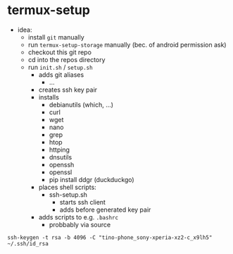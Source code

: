 # termux-setup

- idea:
    - install `git` manually
    - run `termux-setup-storage` manually (bec. of android permission ask)
    - checkout this git repo
    - cd into the repos directory
    - run `init.sh` / `setup.sh`
        - adds git aliases
            - ...
        - creates ssh key pair
        - installs
            - debianutils
                (which, ...)
            - curl
            - wget
            - nano
            - grep
            - htop
            - httping
            - dnsutils
            - openssh
            - openssl
            - pip install ddgr
                (duckduckgo)
        - places shell scripts:
            - ssh-setup.sh
                - starts ssh client
                - adds before generated key pair
        - adds scripts to e.g. `.bashrc`
            - probbably via source


```
ssh-keygen -t rsa -b 4096 -C "tino-phone_sony-xperia-xz2-c_x9lh5" ~/.ssh/id_rsa
```
